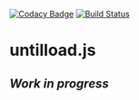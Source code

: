 [![Codacy Badge](https://api.codacy.com/project/badge/Grade/2727fce0e9c54d27b88665ca280bd738)](https://www.codacy.com/app/VladimirHumeniuk/untilload.js?utm_source=github.com&utm_medium=referral&utm_content=VladimirHumeniuk/untilload.js&utm_campaign=badger)
[![Build Status](https://travis-ci.org/VladimirHumeniuk/untilborn.js.svg?branch=master)](https://travis-ci.org/VladimirHumeniuk/untilload.js)

# untilload.js

## *Work in progress*
